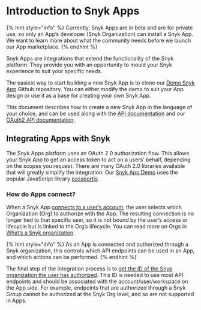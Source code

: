 # Introduction to Snyk Apps

{% hint style="info" %}
Currently, Snyk Apps are in beta and are for private use, so only an App’s developer (Snyk Organization) can install a Snyk App. We want to learn more about what the community needs before we launch our App marketplace.
{% endhint %}

Snyk Apps are integrations that extend the functionality of the Snyk platform. They provide you with an opportunity to mould your Snyk experience to suit your specific needs.

The easiest way to start building a new Snyk App is to clone our [Demo Snyk App](https://github.com/snyk/snyk-apps-demo) Github repository. You can either modify the demo to suit your App design or use it as a base for creating your own Snyk App.

This document describes how to create a new Snyk App in the language of your choice, and can be used along with the [API documentation](https://snykv3.docs.apiary.io/#reference/apps) and our [OAuth2 API documentation](https://snykoauth2.docs.apiary.io).

## Integrating Apps with Snyk

The Snyk Apps platform uses an OAuth 2.0 authorization flow. This allows your Snyk App to get an access token to act on a users’ behalf, depending on the scopes you request. There are many OAuth 2.0 libraries available that will greatly simplify the integration. Our [Snyk App Demo](https://github.com/snyk/snyk-apps-demo) uses the popular JavaScript library [passportjs](http://www.passportjs.org/packages/passport-oauth2/).

### How do Apps connect?

When a Snyk App [connects to a user’s account](getting-started-with-snyk-apps/set-up-to-authorize-users.md), the user selects which Organization (Org) to authorize with the App. The resulting connection is no longer tied to that specific user, so it is not bound by the user’s access or lifecycle but is linked to the Org’s lifecycle. You can read more on Orgs in [What’s a Snyk organization](https://docs.snyk.io/user-and-group-management/managing-groups-and-organizations/whats-a-snyk-organization).

{% hint style="info" %}
As an App is connected and authorized through a Snyk organization, this controls which API endpoints can be used in an App, and which actions can be performed.
{% endhint %}

The final step of the integration process is to [get the ID of the Snyk organization the user has authorized](getting-started-with-snyk-apps/retrieve-the-app-org-ids.md). This ID is needed to use most API endpoints and should be associated with the account/user/workspace on the App side. For example, endpoints that are authorized through a Snyk Group cannot be authorized at the Snyk Org level, and so are not supported in Apps.
